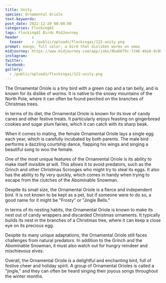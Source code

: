 ```yaml
---
title: Unity
species: Ornamental Oriole
text-keywords: 
post_date: 2022-12-20 00:00:00
categories: FlockingAI
tags: FlockingAI Birds MidJourney 
header      :
  teaser    : /public/uploads/flockingai/122-unity.png
prompt: manga, full color, a bird that dislikes worms on xmas
midjourney: https://www.midjourney.com/app/jobs/9ba6679c-7246-4be8-9c09-7b6fd4e6de46
instagram: 
twitter: 
facebook: 
gallery: 
  - /public/uploads/flockingai/122-unity.png
---
```


The Ornamental Oriole is a tiny bird with a green cap and a tan belly, and is known for its dislike of worms. It is native to the snowy mountains of the North Pole, where it can often be found perched on the branches of Christmas trees.

In terms of its diet, the Ornamental Oriole is known for its love of candy canes and other festive treats. It particularly enjoys feasting on gingerbread cookies and sugar plum fairies, which it can catch with its sharp beak.

When it comes to mating, the female Ornamental Oriole lays a single egg each year, which is carefully incubated by both parents. The male bird performs a dazzling courtship dance, flapping his wings and singing a beautiful song to woo the female.

One of the most unique features of the Ornamental Oriole is its ability to make itself invisible at will. This allows it to avoid predators, such as the Grinch and other Christmas Scrooges who might try to steal its eggs. It also has the ability to fly very quickly, which comes in handy when trying to escape from the clutches of the Abominable Snowman.

Despite its small size, the Ornamental Oriole is a fierce and independent bird. It is not known to be kept as a pet, but if someone were to do so, a good name for it might be "Frosty" or "Jingle Bells."

In terms of its nesting habits, the Ornamental Oriole is known to make its nest out of candy wrappers and discarded Christmas ornaments. It typically builds its nest in the branches of a Christmas tree, where it can keep a close eye on its precious egg.

Despite its many unique adaptations, the Ornamental Oriole still faces challenges from natural predators. In addition to the Grinch and the Abominable Snowman, it must also watch out for hungry reindeer and mischievous elves.

Overall, the Ornamental Oriole is a delightful and enchanting bird, full of festive cheer and holiday spirit. A group of Ornamental Orioles is called a "jingle," and they can often be heard singing their joyous songs throughout the winter months.
